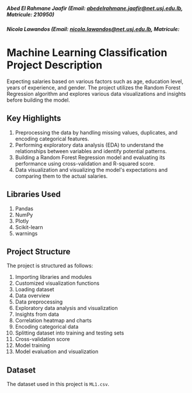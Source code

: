 ##### Abed El Rahmane Jaafir (Email: abedelrahmane.jaafir@net.usj.edu.lb, Matricule: 210950)
##### Nicola Lawandos (Email: nicola.lawandos@net.usj.edu.lb, Matricule: 


# Machine Learning Classification Project Description

Expecting salaries based on various factors such as age, education level, years of experience, and gender. The project utilizes the Random Forest Regression algorithm and explores various data visualizations and insights before building the model.


## Key Highlights

1. Preprocessing the data by handling missing values, duplicates, and encoding categorical features.
2. Performing exploratory data analysis (EDA) to understand the relationships between variables and identify potential patterns.
3. Building a Random Forest Regression model and evaluating its performance using cross-validation and R-squared score.
4. Data visualization and visualizing the model's expectations and comparing them to the actual salaries.


## Libraries Used

1. Pandas
2. NumPy
3. Plotly
4. Scikit-learn
5. warnings


## Project Structure

The project is structured as follows:

1. Importing libraries and modules
2. Customized visualization functions
3. Loading dataset
4. Data overview
5. Data preprocessing
6. Exploratory data analysis and visualization
7. Insights from data
8. Correlation heatmap and charts
9. Encoding categorical data
10. Splitting dataset into training and testing sets
11. Cross-validation score
12. Model training
13. Model evaluation and visualization


## Dataset

The dataset used in this project is `ML1.csv`.
